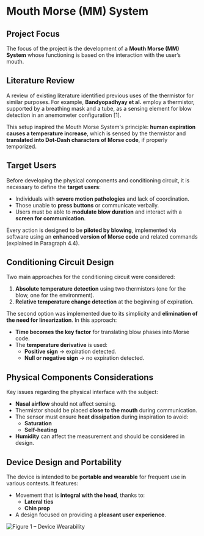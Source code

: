 # Mouth Morse (MM) System

## Project Focus

The focus of the project is the development of a **Mouth Morse (MM) System** whose functioning is based on the interaction with the user’s mouth.

## Literature Review

A review of existing literature identified previous uses of the thermistor for similar purposes. For example, **Bandyopadhyay et al.** employ a thermistor, supported by a breathing mask and a tube, as a sensing element for blow detection in an anemometer configuration [1].

This setup inspired the Mouth Morse System's principle: **human expiration causes a temperature increase**, which is sensed by the thermistor and **translated into Dot-Dash characters of Morse code**, if properly temporized.

## Target Users

Before developing the physical components and conditioning circuit, it is necessary to define the **target users**:

- Individuals with **severe motion pathologies** and lack of coordination.
- Those unable to **press buttons** or communicate verbally.
- Users must be able to **modulate blow duration** and interact with a **screen for communication**.

Every action is designed to be **piloted by blowing**, implemented via software using an **enhanced version of Morse code** and related commands (explained in Paragraph 4.4).

## Conditioning Circuit Design

Two main approaches for the conditioning circuit were considered:

1. **Absolute temperature detection** using two thermistors (one for the blow, one for the environment).
2. **Relative temperature change detection** at the beginning of expiration.

The second option was implemented due to its simplicity and **elimination of the need for linearization**. In this approach:

- **Time becomes the key factor** for translating blow phases into Morse code.
- The **temperature derivative** is used:
  - **Positive sign** → expiration detected.
  - **Null or negative sign** → no expiration detected.

## Physical Components Considerations

Key issues regarding the physical interface with the subject:

- **Nasal airflow** should not affect sensing.
- Thermistor should be placed **close to the mouth** during communication.
- The sensor must ensure **heat dissipation** during inspiration to avoid:
  - **Saturation**
  - **Self-heating**
- **Humidity** can affect the measurement and should be considered in design.

## Device Design and Portability

The device is intended to be **portable and wearable** for frequent use in various contexts. It features:

- Movement that is **integral with the head**, thanks to:
  - **Lateral ties**
  - **Chin prop** 
- A design focused on providing a **pleasant user experience**.

![Figure 1 – Device Wearability](images/DSC07651.JPG)
